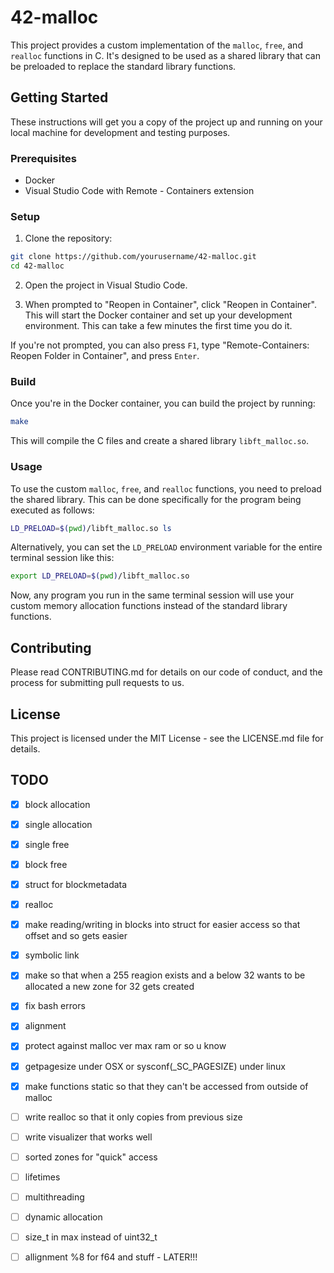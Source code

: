 # 42-malloc

This project provides a custom implementation of the `malloc`, `free`, and `realloc` functions in C. It's designed to be used as a shared library that can be preloaded to replace the standard library functions.

## Getting Started

These instructions will get you a copy of the project up and running on your local machine for development and testing purposes.

### Prerequisites

- Docker
- Visual Studio Code with Remote - Containers extension

### Setup

1. Clone the repository:

```sh
git clone https://github.com/yourusername/42-malloc.git
cd 42-malloc
```

2. Open the project in Visual Studio Code.

3. When prompted to "Reopen in Container", click "Reopen in Container". This will start the Docker container and set up your development environment. This can take a few minutes the first time you do it.

If you're not prompted, you can also press `F1`, type "Remote-Containers: Reopen Folder in Container", and press `Enter`.

### Build

Once you're in the Docker container, you can build the project by running:

```sh
make
```

This will compile the C files and create a shared library `libft_malloc.so`.

### Usage

To use the custom `malloc`, `free`, and `realloc` functions, you need to preload the shared library. 
This can be done specifically for the program being executed as follows:
```sh
LD_PRELOAD=$(pwd)/libft_malloc.so ls
```

Alternatively, you can set the `LD_PRELOAD` environment variable for the entire terminal session like this:


```sh
export LD_PRELOAD=$(pwd)/libft_malloc.so
```

Now, any program you run in the same terminal session will use your custom memory allocation functions instead of the standard library functions.

## Contributing

Please read CONTRIBUTING.md for details on our code of conduct, and the process for submitting pull requests to us.

## License

This project is licensed under the MIT License - see the LICENSE.md file for details.

## TODO
- [X] block allocation
- [X] single allocation
- [X] single free
- [X] block free
- [X] struct for blockmetadata 
- [X] realloc
- [X] make reading/writing in blocks into struct for easier access so that offset and so gets easier
- [X] symbolic link
- [X] make so that when a 255 reagion exists and a below 32 wants to be allocated a new zone for 32 gets created
- [X] fix bash errors
- [X] alignment
- [X] protect against malloc ver max ram or so u know
- [X]  getpagesize under OSX or sysconf(_SC_PAGESIZE) under linux
- [X] make functions static so that they can't be accessed from outside of malloc

- [ ] write realloc so that it only copies from previous size
- [ ] write visualizer that works well

- [ ] sorted zones for "quick" access
- [ ] lifetimes
- [ ] multithreading
- [ ] dynamic allocation
- [ ] size_t in max instead of uint32_t
- [ ] allignment %8 for f64 and stuff - LATER!!!
